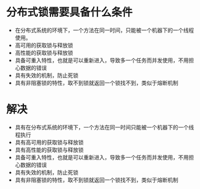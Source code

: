 # 分布式锁需要具备什么条件

- 在分布式系统的环境下，一个方法在同一时间，只能被一个机器下的一个线程使用。
- 高可用的获取锁与释放锁
- 高性能的获取锁与释放锁
- 具备可重入特性，也就是可以重新进入，导致多一个任务而并发使用，不用担心数据的错误
- 具有失效的机制，防止死锁
- 具有非阻塞锁的特性，取不到锁就返回一个锁找不到，类似于熔断机制



# 解决

- 具有在分布式系统的环境下，一个方法在同一时间只能被一个机器下的一个线程执行
- 具有高可用的获取锁与释放锁
- 具有高性能的获取锁与释放锁
- 具备可重入特性，也就是可以重新进入，导致多一个任务而并发使用，不用担心数据的错误
- 具有失效的机制，防止死锁
- 具有非阻塞锁的特性，取不到锁就返回一个锁找不到，类似于熔断机制